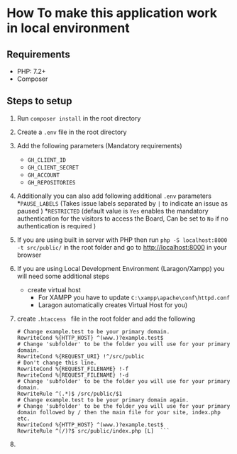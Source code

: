 # How To make this application work in local environment

## Requirements

 - PHP: 7.2+
 - Composer 

## Steps to setup

 1. Run `composer install`  in the root directory 
 2. Create a  `.env` file in the root directory
 3. Add the following parameters (Mandatory requirements)
	 * `GH_CLIENT_ID`
	* `GH_CLIENT_SECRET`
	* `GH_ACCOUNT`
	* `GH_REPOSITORIES`
 4. Additionally you can also add following additional `.env`  parameters
	 *`PAUSE_LABELS`  (Takes issue labels separated by  `|`  to indicate an issue as paused )
	 *`RESTRICTED`  (default value is `Yes` enables the mandatory authentication for the visitors to access the Board, Can be set to `No` if no authentication is required )
 5. If you are using built in server with PHP then run `php -S localhost:8000 -t src/public/` in the root folder 
 	and go to [http://localhost:8000](http://localhost:8000) in your browser
 6. If you  are using Local Development Environment (Laragon/Xampp) you will need some additional steps
	 * create virtual host 
		 * For XAMPP you have to update `C:\xampp\apache\conf\httpd.conf`
		 * Laragon automatically creates Virtual Host for you) 
 7. create `.htaccess ` file in the root folder and add the following

	 ```RewriteEngine on 
	 # Change example.test to be your primary domain.
	 RewriteCond %{HTTP_HOST} ^(www.)?example.test$
	 # Change 'subfolder' to be the folder you will use for your primary domain.
	 RewriteCond %{REQUEST_URI} !^/src/public
	 # Don't change this line.
	 RewriteCond %{REQUEST_FILENAME} !-f 
	 RewriteCond %{REQUEST_FILENAME} !-d
	 # Change 'subfolder' to be the folder you will use for your primary domain.
	 RewriteRule ^(.*)$ /src/public/$1
	 # Change example.test to be your primary domain again. 
	 # Change 'subfolder' to be the folder you will use for your primary domain followed by / then the main file for your site, index.php etc.
	 RewriteCond %{HTTP_HOST} ^(www.)?example.test$
	 RewriteRule ^(/)?$ src/public/index.php [L]  ```

 8. 

